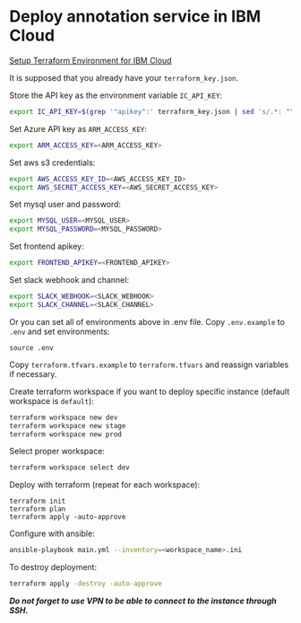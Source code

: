 # Deploy annotation service in IBM Cloud

[Setup Terraform Environment for IBM Cloud](https://ibm.github.io/cloud-enterprise-examples/iac/setup-environment)

It is supposed that you already have your `terraform_key.json`.

Store the API key as the environment variable `IC_API_KEY`:
```bash
export IC_API_KEY=$(grep '"apikey":' terraform_key.json | sed 's/.*: "\(.*\)".*/\1/')
```

Set Azure API key as `ARM_ACCESS_KEY`:
```bash
export ARM_ACCESS_KEY=<ARM_ACCESS_KEY>
```

Set aws s3 credentials:
```bash
export AWS_ACCESS_KEY_ID=<AWS_ACCESS_KEY_ID>
export AWS_SECRET_ACCESS_KEY=<AWS_SECRET_ACCESS_KEY>
```

Set mysql user and password:
```bash
export MYSQL_USER=<MYSQL_USER>
export MYSQL_PASSWORD=<MYSQL_PASSWORD>
```

Set frontend apikey:
```bash
export FRONTEND_APIKEY=<FRONTEND_APIKEY>
```

Set slack webhook and channel:
```bash
export SLACK_WEBHOOK=<SLACK_WEBHOOK>
export SLACK_CHANNEL=<SLACK_CHANNEL>
```

Or you can set all of environments above in .env file.
Copy `.env.example` to `.env` and set environments:
```shell
source .env
```

Copy `terraform.tfvars.example` to `terraform.tfvars` and reassign variables if necessary.

Create terraform workspace if you want to deploy specific instance (default workspace is `default`):
```bash
terraform workspace new dev
terraform workspace new stage
terraform workspace new prod
```

Select proper workspace:
```bash
terraform workspace select dev
```

Deploy with terraform (repeat for each workspace):
```
terraform init
terraform plan
terraform apply -auto-approve
```

Configure with ansible:
```bash
ansible-playbook main.yml --inventory=<workspace_name>.ini
```

To destroy deployment:
```bash
terraform apply -destroy -auto-approve
```

***Do not forget to use VPN to be able to connect to the instance through SSH.***